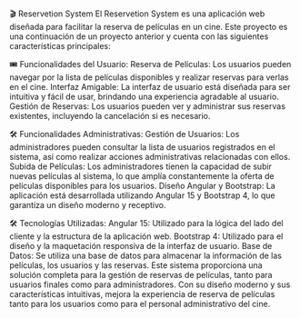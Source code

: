 🎬 Reservetion System
El Reservetion System es una aplicación web diseñada para facilitar la reserva de películas en un cine. Este proyecto es una continuación de un proyecto anterior y cuenta con las siguientes características principales:

🎟️ Funcionalidades del Usuario:
Reserva de Películas: Los usuarios pueden navegar por la lista de películas disponibles y realizar reservas para verlas en el cine.
Interfaz Amigable: La interfaz de usuario está diseñada para ser intuitiva y fácil de usar, brindando una experiencia agradable al usuario.
Gestión de Reservas: Los usuarios pueden ver y administrar sus reservas existentes, incluyendo la cancelación si es necesario.

🛠️ Funcionalidades Administrativas:
Gestión de Usuarios: Los administradores pueden consultar la lista de usuarios registrados en el sistema, así como realizar acciones administrativas relacionadas con ellos.
Subida de Películas: Los administradores tienen la capacidad de subir nuevas películas al sistema, lo que amplía constantemente la oferta de películas disponibles para los usuarios.
Diseño Angular y Bootstrap: La aplicación está desarrollada utilizando Angular 15 y Bootstrap 4, lo que garantiza un diseño moderno y receptivo.

🛠️ Tecnologías Utilizadas:
Angular 15: Utilizado para la lógica del lado del cliente y la estructura de la aplicación web.
Bootstrap 4: Utilizado para el diseño y la maquetación responsiva de la interfaz de usuario.
Base de Datos: Se utiliza una base de datos para almacenar la información de las películas, los usuarios y las reservas.
Este sistema proporciona una solución completa para la gestión de reservas de películas, tanto para usuarios finales como para administradores. Con su diseño moderno y sus características intuitivas, mejora la experiencia de reserva de películas tanto para los usuarios como para el personal administrativo del cine.
